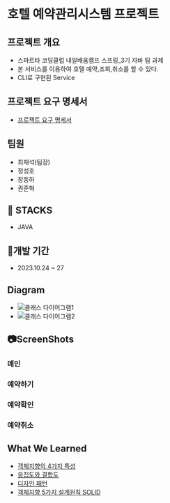# 호텔 예약관리시스템 프로젝트

## 프로젝트 개요
 * 스파르타 코딩클럽 내일배움캠프 스프링_3기 자바 팀 과제<br>
 * 본 서비스를 이용하여 호텔 예약,조회,취소를 할 수 있다.<br>
 * CLI로 구현된 Service<br>


## 프로젝트 요구 명세서
* [프로젝트 요구 명세서](https://teamsparta.notion.site/Java-73b0f5b7e8944d34a49a325bd8619317)
## 팀원
* 최재석(팀장)
* 정성호 
* 장동하
* 권준혁

## :closed_book: STACKS
* JAVA

## :date:개발 기간
* 2023.10.24 ~ 27

## Diagram
* ![클래스 다이어그램1](./img/클래스다이어그램1.png)
* ![클래스 다이어그램2](./img/클래스다이어그램2.png)
## :camera:ScreenShots
### 메인
### 예약하기
### 예약확인
### 예약취소

## What We Learned
* [객체지향의 4가지 특성](https://www.codestates.com/blog/content/%EA%B0%9D%EC%B2%B4-%EC%A7%80%ED%96%A5-%ED%94%84%EB%A1%9C%EA%B7%B8%EB%9E%98%EB%B0%8D-%ED%8A%B9%EC%A7%95)<br>
* [응집도와 결합도](https://inpa.tistory.com/entry/OOP-%F0%9F%92%A0-%EA%B0%9D%EC%B2%B4%EC%9D%98-%EA%B2%B0%ED%95%A9%EB%8F%84-%EC%9D%91%EC%A7%91%EB%8F%84-%EC%9D%98%EB%AF%B8%EC%99%80-%EB%8B%A8%EA%B3%84-%EC%9D%B4%ED%95%B4%ED%95%98%EA%B8%B0-%EC%89%BD%EA%B2%8C-%EC%A0%95%EB%A6%AC)<br>
* [디자인 패턴](https://refactoring.guru/ko/design-patterns)<br>
* [객체지향 5가지 설계원칙 SOLID](https://mangkyu.tistory.com/194)
